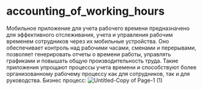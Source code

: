 # accounting_of_working_hours
Мобильное приложение для учета рабочего времени предназначено для эффективного отслеживания, учета и управления рабочим временем сотрудников через их мобильные устройства. Оно обеспечивает контроль над рабочими часами, сменами и перерывами, позволяет генерировать отчеты о времени работы, управлять графиками и повышать общую производительность труда. Такие приложения упрощают процессы учета времени и способствуют более организованному рабочему процессу как для сотрудников, так и для руководства.
Бизнес процесс:
![Untitled-Copy of Page-1 (1)](https://github.com/AlexandraBelyakova18/accounting_of_working_hours/assets/165970848/283f682e-e389-4444-b7ea-e7b28670315e)



